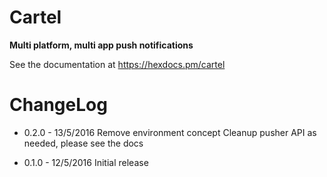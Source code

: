 # Cartel

**Multi platform, multi app push notifications**

See the documentation at https://hexdocs.pm/cartel

# ChangeLog

- 0.2.0 - 13/5/2016
    Remove environment concept
    Cleanup pusher API as needed, please see the docs

- 0.1.0 - 12/5/2016
    Initial release
